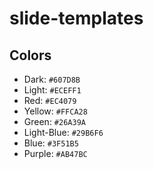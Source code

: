 # slide-templates

## Colors

- Dark: `#607D8B`
- Light: `#ECEFF1`
- Red: `#EC4079`
- Yellow: `#FFCA28`
- Green: `#26A39A`
- Light-Blue: `#29B6F6`
- Blue: `#3F51B5`
- Purple: `#AB47BC`
